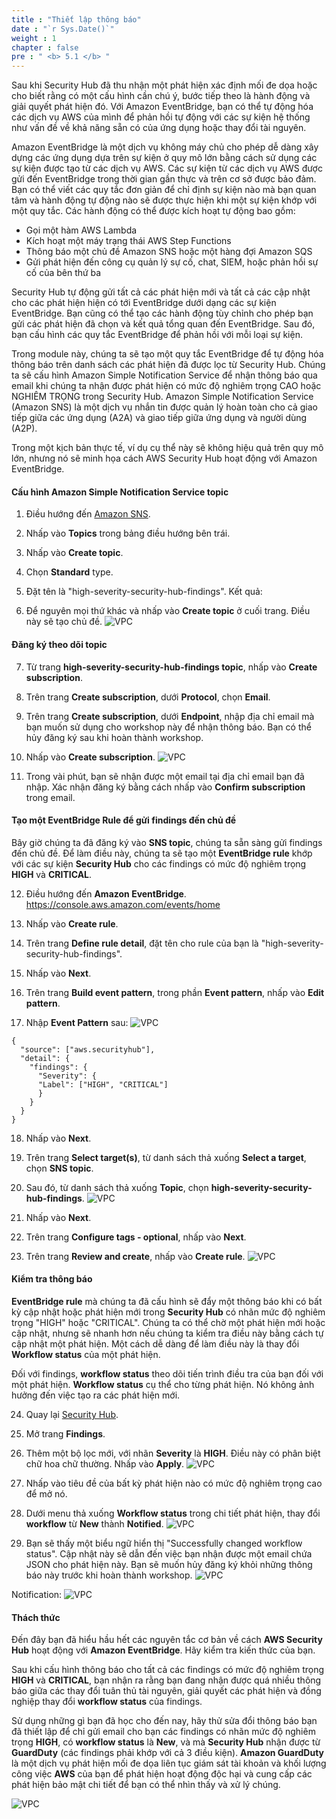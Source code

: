 ```yaml
---
title : "Thiết lập thông báo"
date : "`r Sys.Date()`"
weight : 1
chapter : false
pre : " <b> 5.1 </b> "
---
```

Sau khi Security Hub đã thu nhận một phát hiện xác định mối đe dọa hoặc cho biết rằng có một cấu hình cần chú ý, bước tiếp theo là hành động và giải quyết phát hiện đó. Với Amazon EventBridge, bạn có thể tự động hóa các dịch vụ AWS của mình để phản hồi tự động với các sự kiện hệ thống như vấn đề về khả năng sẵn có của ứng dụng hoặc thay đổi tài nguyên.

Amazon EventBridge là một dịch vụ không máy chủ cho phép dễ dàng xây dựng các ứng dụng dựa trên sự kiện ở quy mô lớn bằng cách sử dụng các sự kiện được tạo từ các dịch vụ AWS. Các sự kiện từ các dịch vụ AWS được gửi đến EventBridge trong thời gian gần thực và trên cơ sở được bảo đảm. Bạn có thể viết các quy tắc đơn giản để chỉ định sự kiện nào mà bạn quan tâm và hành động tự động nào sẽ được thực hiện khi một sự kiện khớp với một quy tắc. Các hành động có thể được kích hoạt tự động bao gồm:

+ Gọi một hàm AWS Lambda
+ Kích hoạt một máy trạng thái AWS Step Functions
+ Thông báo một chủ đề Amazon SNS hoặc một hàng đợi Amazon SQS
+ Gửi phát hiện đến công cụ quản lý sự cố, chat, SIEM, hoặc phản hồi sự cố của bên thứ ba

Security Hub tự động gửi tất cả các phát hiện mới và tất cả các cập nhật cho các phát hiện hiện có tới EventBridge dưới dạng các sự kiện EventBridge. Bạn cũng có thể tạo các hành động tùy chỉnh cho phép bạn gửi các phát hiện đã chọn và kết quả tổng quan đến EventBridge. Sau đó, bạn cấu hình các quy tắc EventBridge để phản hồi với mỗi loại sự kiện.

Trong module này, chúng ta sẽ tạo một quy tắc EventBridge để tự động hóa thông báo trên danh sách các phát hiện đã được lọc từ Security Hub. Chúng ta sẽ cấu hình Amazon Simple Notification Service để nhận thông báo qua email khi chúng ta nhận được phát hiện có mức độ nghiêm trọng CAO hoặc NGHIÊM TRỌNG trong Security Hub. Amazon Simple Notification Service (Amazon SNS) là một dịch vụ nhắn tin được quản lý hoàn toàn cho cả giao tiếp giữa các ứng dụng (A2A) và giao tiếp giữa ứng dụng và người dùng (A2P).

Trong một kịch bản thực tế, ví dụ cụ thể này sẽ không hiệu quả trên quy mô lớn, nhưng nó sẽ minh họa cách AWS Security Hub hoạt động với Amazon EventBridge.

#### Cấu hình Amazon Simple Notification Service topic

1. Điều hướng đến [Amazon SNS](https://console.aws.amazon.com/sns/v3/home).

2. Nhấp vào **Topics** trong bảng điều hướng bên trái.

3. Nhấp vào **Create topic**.

4. Chọn **Standard** type.

5. Đặt tên là "high-severity-security-hub-findings". Kết quả:

6. Để nguyên mọi thứ khác và nhấp vào **Create topic** ở cuối trang. Điều này sẽ tạo chủ đề.
![VPC](/images/5/5.1/s6.png)


#### Đăng ký theo dõi topic

7. Từ trang **high-severity-security-hub-findings topic**, nhấp vào **Create subscription**.

8. Trên trang **Create subscription**, dưới **Protocol**, chọn **Email**.

9. Trên trang **Create subscription**, dưới **Endpoint**, nhập địa chỉ email mà bạn muốn sử dụng cho workshop này để nhận thông báo. Bạn có thể hủy đăng ký sau khi hoàn thành workshop.

10. Nhấp vào **Create subscription**.
![VPC](/images/5/5.1/s10.png)

11. Trong vài phút, bạn sẽ nhận được một email tại địa chỉ email bạn đã nhập. Xác nhận đăng ký bằng cách nhấp vào **Confirm subscription** trong email.



#### Tạo một EventBridge Rule để gửi findings đến chủ đề
Bây giờ chúng ta đã đăng ký vào **SNS topic**, chúng ta sẵn sàng gửi findings đến chủ đề. Để làm điều này, chúng ta sẽ tạo một **EventBridge rule** khớp với các sự kiện **Security Hub** cho các findings có mức độ nghiêm trọng **HIGH** và **CRITICAL**.

12. Điều hướng đến **Amazon EventBridge**. https://console.aws.amazon.com/events/home 

13. Nhấp vào **Create rule**.

14. Trên trang **Define rule detail**, đặt tên cho rule của bạn là "high-severity-security-hub-findings".

15. Nhấp vào **Next**.

16. Trên trang **Build event pattern**, trong phần **Event pattern**, nhấp vào **Edit pattern**.

17. Nhập **Event Pattern** sau:
![VPC](/images/5/5.1/s17.png)

```
{
  "source": ["aws.securityhub"],
  "detail": {
    "findings": {
      "Severity": {
      "Label": ["HIGH", "CRITICAL"]
      }
    }
  }
}
```

18. Nhấp vào **Next**.

19. Trên trang **Select target(s)**, từ danh sách thả xuống **Select a target**, chọn **SNS topic**.

20. Sau đó, từ danh sách thả xuống **Topic**, chọn **high-severity-security-hub-findings**.
![VPC](/images/5/5.1/s20.png)

21. Nhấp vào **Next**.

22. Trên trang **Configure tags - optional**, nhấp vào **Next**.

23. Trên trang **Review and create**, nhấp vào **Create rule**.
![VPC](/images/5/5.1/s23.png)


#### Kiểm tra thông báo
**EventBridge rule** mà chúng ta đã cấu hình sẽ đẩy một thông báo khi có bất kỳ cập nhật hoặc phát hiện mới trong **Security Hub** có nhãn mức độ nghiêm trọng "HIGH" hoặc "CRITICAL". Chúng ta có thể chờ một phát hiện mới hoặc cập nhật, nhưng sẽ nhanh hơn nếu chúng ta kiểm tra điều này bằng cách tự cập nhật một phát hiện. Một cách dễ dàng để làm điều này là thay đổi **Workflow status** của một phát hiện.

Đối với findings, **workflow status** theo dõi tiến trình điều tra của bạn đối với một phát hiện. **Workflow status** cụ thể cho từng phát hiện. Nó không ảnh hưởng đến việc tạo ra các phát hiện mới.

24. Quay lại [Security Hub](https://console.aws.amazon.com/securityhub).

25. Mở trang **Findings**.

26. Thêm một bộ lọc mới, với nhãn **Severity** là **HIGH**. Điều này có phân biệt chữ hoa chữ thường. Nhấp vào **Apply**.
![VPC](/images/5/5.1/s23.png)

27. Nhấp vào tiêu đề của bất kỳ phát hiện nào có mức độ nghiêm trọng cao để mở nó.

28. Dưới menu thả xuống **Workflow status** trong chi tiết phát hiện, thay đổi **workflow** từ **New** thành **Notified**.
![VPC](/images/5/5.1/s28.png)

29. Bạn sẽ thấy một biểu ngữ hiển thị "Successfully changed workflow status". Cập nhật này sẽ dẫn đến việc bạn nhận được một email chứa JSON cho phát hiện này. Bạn sẽ muốn hủy đăng ký khỏi những thông báo này trước khi hoàn thành workshop.
![VPC](/images/5/5.1/s29.png)

Notification:
![VPC](/images/5/5.1/s29b.png)

#### Thách thức
Đến đây bạn đã hiểu hầu hết các nguyên tắc cơ bản về cách **AWS Security Hub** hoạt động với **Amazon EventBridge**. Hãy kiểm tra kiến thức của bạn.

Sau khi cấu hình thông báo cho tất cả các findings có mức độ nghiêm trọng **HIGH** và **CRITICAL**, bạn nhận ra rằng bạn đang nhận được quá nhiều thông báo giữa các thay đổi tuân thủ tài nguyên, giải quyết các phát hiện và đồng nghiệp thay đổi **workflow status** của findings.

Sử dụng những gì bạn đã học cho đến nay, hãy thử sửa đổi thông báo bạn đã thiết lập để chỉ gửi email cho bạn các findings có nhãn mức độ nghiêm trọng **HIGH**, có **workflow status** là **New**, và mà **Security Hub** nhận được từ **GuardDuty** (các findings phải khớp với cả 3 điều kiện). **Amazon GuardDuty** là một dịch vụ phát hiện mối đe dọa liên tục giám sát tài khoản và khối lượng công việc **AWS** của bạn để phát hiện hoạt động độc hại và cung cấp các phát hiện bảo mật chi tiết để bạn có thể nhìn thấy và xử lý chúng.

![VPC](/images/5/5.1/c1.png)
